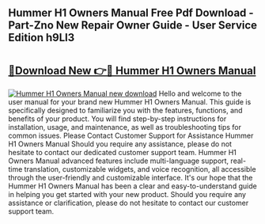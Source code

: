 ## Hummer H1 Owners Manual Free Pdf Download - Part-Zno New Repair Owner Guide - User Service Edition h9Ll3

# <h2><a href="http://bc41174.oget.top/?id=Hummer+H1+Owners+Manual">🔗Download New 👉🔴 Hummer H1 Owners Manual</a></h2>

[![Hummer H1 Owners Manual new download](https://i.imgur.com/5g1atiW.png)](http://bc41174.oget.top/?id=Hummer+H1+Owners+Manual)
Hello and welcome to the user manual for your brand new Hummer H1 Owners Manual. This guide is specifically designed to familiarize you with the features, functions, and benefits of your product. You will find step-by-step instructions for installation, usage, and maintenance, as well as troubleshooting tips for common issues. Please Contact Customer Support for Assistance Hummer H1 Owners Manual Should you require any assistance, please do not hesitate to contact our dedicated customer support team. Hummer H1 Owners Manual advanced features include multi-language support, real-time translation, customizable widgets, and voice recognition, all accessible through the user-friendly and customizable interface. It's our hope that the Hummer H1 Owners Manual has been a clear and easy-to-understand guide in helping you get started with your new product. Should you require any assistance or clarification, please do not hesitate to contact our customer support team.
